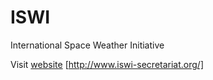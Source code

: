 # ISWI 

International Space Weather Initiative

Visit [website](http://www.iswi-secretariat.org/) [http://www.iswi-secretariat.org/]
